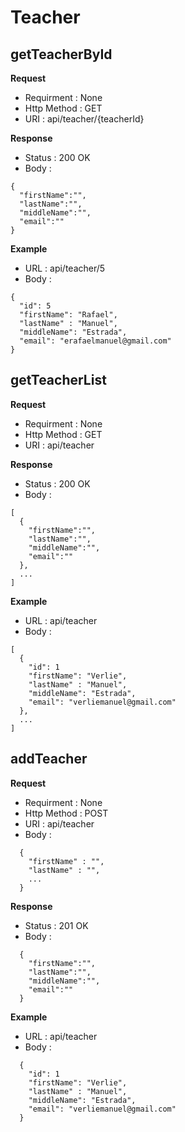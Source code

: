 # Teacher

## getTeacherById

**Request**

* Requirment : None
* Http Method : GET
* URI : api/teacher/{teacherId}

**Response**

* Status : 200 OK
* Body :
```
{
  "firstName":"",
  "lastName":"",
  "middleName":"",
  "email":""
}
```

**Example**

* URL : api/teacher/5
* Body :
```
{
  "id": 5
  "firstName": "Rafael",
  "lastName" : "Manuel",
  "middleName": "Estrada",
  "email": "erafaelmanuel@gmail.com"
}
```

## getTeacherList

**Request**

* Requirment : None
* Http Method : GET
* URI : api/teacher

**Response**

* Status : 200 OK
* Body :
```
[
  {
    "firstName":"",
    "lastName":"",
    "middleName":"",
    "email":""
  },
  ...
]
```

**Example**

* URL : api/teacher
* Body :
```
[
  {
    "id": 1
    "firstName": "Verlie",
    "lastName" : "Manuel",
    "middleName": "Estrada",
    "email": "verliemanuel@gmail.com"
  },
  ...
]
```

## addTeacher

**Request**

* Requirment : None
* Http Method : POST
* URI : api/teacher
* Body : 
```
  {
    "firstName" : "",
    "lastName" : "",
    ...
  }
```
**Response**

* Status : 201 OK
* Body :
```
  {
    "firstName":"",
    "lastName":"",
    "middleName":"",
    "email":""
  }
```

**Example**

* URL : api/teacher
* Body :
```
  {
    "id": 1
    "firstName": "Verlie",
    "lastName" : "Manuel",
    "middleName": "Estrada",
    "email": "verliemanuel@gmail.com"
  }
```
